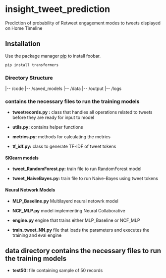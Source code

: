 # insight_tweet_prediction
Prediction of probability of Retweet engagement modes to tweets displayed on Home Timeline

## Installation

Use the package manager [pip](https://pip.pypa.io/en/stable/) to install foobar.

```bash
pip install transformers
```

### Directory Structure 

|-- /code
|-- /saved_models
|-- /data
|-- /output
|-- /logs

### contains the necessary files to run the training models

*  **tweetrecords.py :**  class that handles all operations related to tweets before they are ready for input to model

*  **utils.py:** contains helper functions

*  **metrics.py:**  methods for calculating the metrics

*  **tf_idf.py:** class to generate TF-IDF of tweet tokens

#### SKlearn models

*  **tweet_RandomForest.py:** train file to run RandomForest model

*  **tweet_NaiveBayes.py:** train file to run Naive-Bayes using tweet tokens

#### Neural Network Models

* **MLP_Baseline.py** Multilayerd neural netowrk model

* **NCF_MLP.py** model implementing Neural Collaborative 

* **engine.py** engine that trains either MLP_Baseline or NCF_MLP

* **train_tweet_NN.py** file that loads the parameters and executes the training and eval engine


## data directory contains the necessary files to run the training models

*  **test50:** file containing sample of 50 records
